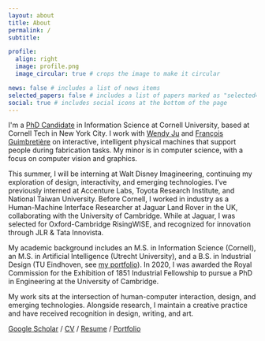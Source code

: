 ```yaml
---
layout: about
title: About
permalink: /
subtitle:

profile:
  align: right
  image: profile.png
  image_circular: true # crops the image to make it circular

news: false # includes a list of news items
selected_papers: false # includes a list of papers marked as "selected={true}"
social: true # includes social icons at the bottom of the page
---
```


I'm a [PhD Candidate](https://infosci.cornell.edu/content/bremers) in Information Science at Cornell University, based at Cornell Tech in New York City. I work with [Wendy Ju](https://wendyju.com) and [François Guimbretière](https://infosci.cornell.edu/content/guimbretière) on interactive, intelligent physical machines that support people during fabrication tasks. My minor is in computer science, with a focus on computer vision and graphics.

This summer, I will be interning at Walt Disney Imagineering, continuing my exploration of design, interactivity, and emerging technologies. I’ve previously interned at Accenture Labs, Toyota Research Institute, and National Taiwan University. Before Cornell, I worked in industry as a Human-Machine Interface Researcher at Jaguar Land Rover in the UK, collaborating with the University of Cambridge. While at Jaguar, I was selected for Oxford-Cambridge RisingWISE, and recognized for innovation through JLR & Tata Innovista.

My academic background includes an M.S. in Information Science (Cornell), an M.S. in Artificial Intelligence (Utrecht University), and a B.S. in Industrial Design (TU Eindhoven, see [my portfolio](https://bremers.github.io/cv/Bremers_portfolio2025.pdf)). In 2020, I was awarded the Royal Commission for the Exhibition of 1851 Industrial Fellowship to pursue a PhD in Engineering at the University of Cambridge. 

My work sits at the intersection of human-computer interaction, design, and emerging technologies. Alongside research, I maintain a creative practice and have received recognition in design, writing, and art.

[Google Scholar](https://scholar.google.com/citations?user=WB5PtlIAAAAJ&hl=en) / [CV](https://bremers.github.io/cv/Bremers_cv.pdf) / [Resume](https://bremers.github.io/cv/Bremers_resume.pdf) / [Portfolio](https://bremers.github.io/cv/Bremers_portfolio2025.pdf) 
